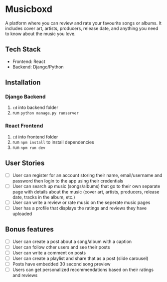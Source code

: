 # Musicboxd

A platform where you can review and rate your favourite songs or albums. It includes cover art, artists, producers, release date, and anything you need to know about the music you love.

## Tech Stack

-   Frontend: React
-   Backend: Django/Python

## Installation

### Django Backend

1. `cd` into backend folder
2. run `python manage.py runserver`

### React Frontend

1. `cd` into frontend folder
2. run `npm install` to install dependencies
3. run `npm run dev`

## User Stories

-   [ ] User can register for an account storing their name, email/username and password then login to the app using their credentials
-   [ ] User can search up music (songs/albums) that go to their own separate page with details about the music (cover art, artists, producers, release date, tracks in the album, etc.)
-   [ ] User can write a review or rate music on the seperate music pages
-   [ ] User has a profile that displays the ratings and reviews they have uploaded

## Bonus features

-   [ ] User can create a post about a song/album with a caption
-   [ ] User can follow other users and see their posts
-   [ ] User can write a comment on posts
-   [ ] User can create a playlist and share that as a post (slide carousel)
-   [ ] Posts have embedded 30 second song preview
-   [ ] Users can get personalized recommendations based on their ratings and reviews
